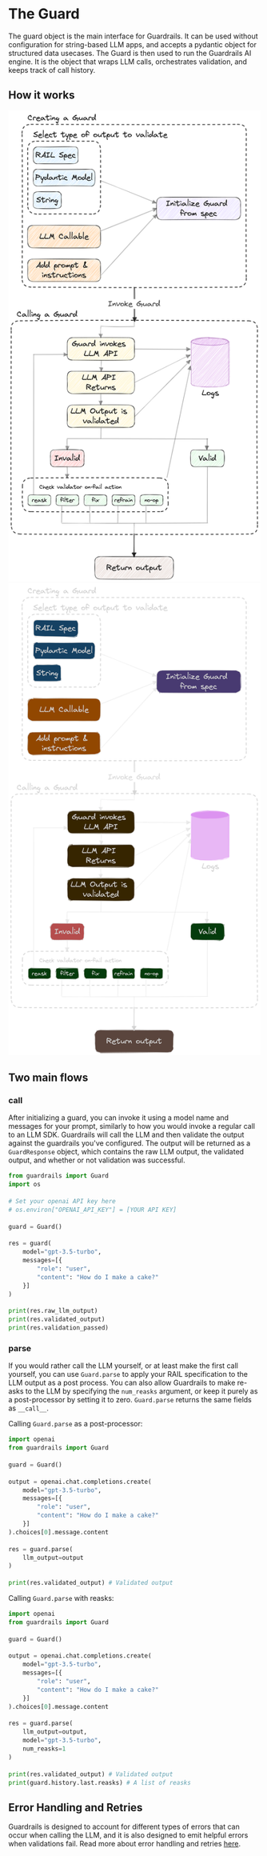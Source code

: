 # The Guard

The guard object is the main interface for Guardrails. It can be used without configuration for string-based LLM apps, and accepts a pydantic object for structured data usecases. The Guard is then used to run the Guardrails AI engine. It is the object that wraps LLM calls, orchestrates validation, and keeps track of call history.


## How it works

![Guardrails Logo](../img/guardrails_arch_white_vertical.png#only-light)
![Guardrails Logo](../img/guardrails_arch_dark_vertical.png#only-dark)


## Two main flows
### __call__
After initializing a guard, you can invoke it using a model name and messages for your prompt, similarly to how you would invoke a regular call to an LLM SDK. Guardrails will call the LLM and then validate the output against the guardrails you've configured. The output will be returned as a `GuardResponse` object, which contains the raw LLM output, the validated output, and whether or not validation was successful.

```py
from guardrails import Guard
import os

# Set your openai API key here
# os.environ["OPENAI_API_KEY"] = [YOUR API KEY]

guard = Guard()

res = guard(
    model="gpt-3.5-turbo",
    messages=[{
        "role": "user",
        "content": "How do I make a cake?"
    }]
)

print(res.raw_llm_output)
print(res.validated_output)
print(res.validation_passed)
``` 

### parse
If you would rather call the LLM yourself, or at least make the first call yourself, you can use `Guard.parse` to apply your RAIL specification to the LLM output as a post process.  You can also allow Guardrails to make re-asks to the LLM by specifying the `num_reasks` argument, or keep it purely as a post-processor by setting it to zero.  `Guard.parse` returns the same fields as `__call__`.

Calling `Guard.parse` as a post-processor:
```py
import openai
from guardrails import Guard

guard = Guard()

output = openai.chat.completions.create(
    model="gpt-3.5-turbo",
    messages=[{
        "role": "user",
        "content": "How do I make a cake?"
    }]
).choices[0].message.content

res = guard.parse(
    llm_output=output
)

print(res.validated_output) # Validated output
```

Calling `Guard.parse` with reasks:
```py
import openai
from guardrails import Guard

guard = Guard()

output = openai.chat.completions.create(
    model="gpt-3.5-turbo",
    messages=[{
        "role": "user",
        "content": "How do I make a cake?"
    }]
).choices[0].message.content

res = guard.parse(
    llm_output=output,
    model="gpt-3.5-turbo",
    num_reasks=1
)

print(res.validated_output) # Validated output
print(guard.history.last.reasks) # A list of reasks
```

## Error Handling and Retries

Guardrails is designed to account for different types of errors that can occur when calling the LLM, and it is also designed to emit helpful errors when validations fail. Read more about error handling and retries [here](./error_remediation).